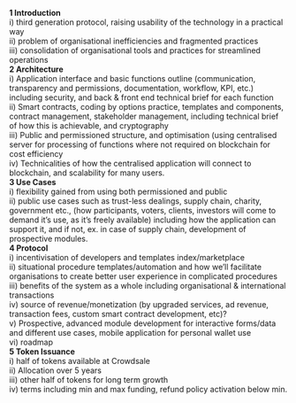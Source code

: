 **1 Introduction** <br/>
i) third generation protocol, raising usability of the technology in a practical way <br>
ii) problem of organisational inefficiencies and fragmented practices <br/>
iii) consolidation of organisational tools and practices for streamlined operations<br/>
**2 Architecture**<br/>
i) Application interface and basic functions outline (communication, transparency and permissions, documentation, workflow, KPI, etc.) including security, and back & front end technical brief for each function<br/>
ii) Smart contracts, coding by options practice, templates and components, contract management, stakeholder management, including technical brief of how this is achievable, and cryptography <br/>
iii) Public and permissioned structure, and optimisation (using centralised server for processing of functions where not required on blockchain for cost efficiency <br/>
iv) Technicalities of how the centralised application will connect to blockchain, and scalability for many users.<br/>
**3 Use Cases**<br/>
i) flexibility gained from using both permissioned and public <br/>
ii) public use cases such as trust-less dealings, supply chain, charity, government etc., (how participants, voters, clients, investors will come to demand it’s use, as it’s freely available) including how the application can support it, and if not, ex. in case of supply chain, development of prospective modules.<br/>
**4 Protocol**<br/>
i) incentivisation of developers and templates index/marketplace <br/>
ii) situational procedure templates/automation and how we’ll facilitate organisations to create better user experience in complicated procedures<br/>
iii) benefits of the system as a whole including organisational & international transactions<br/>
iv) source of revenue/monetization (by upgraded services, ad revenue, transaction fees, custom smart contract development, etc)?<br/>
v) Prospective, advanced module development for interactive forms/data and different use cases, mobile application for personal wallet use<br/> vi) roadmap<br/>
**5 Token Issuance**<br/>
i) half of tokens available at Crowdsale <br/>
ii) Allocation over 5 years <br/>
iii) other half of tokens for long term growth <br/>
iv) terms including min and max funding, refund policy activation below min.<br/>

